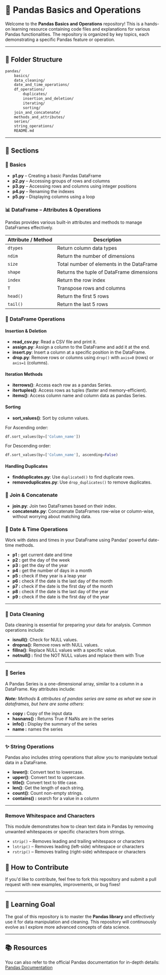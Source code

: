 
# 🐼 **Pandas Basics and Operations** 

Welcome to the **Pandas Basics and Operations** repository! This is a hands-on learning resource containing code files and explanations for various Pandas functionalities. The repository is organized by key topics, each demonstrating a specific Pandas feature or operation.

---

## 📂 **Folder Structure**

```bash
pandas/
    basics/
    data_cleaning/
    date_and_time_operations/
    df_operations/
        duplicates/
        insertion_and_deletion/
        iterating/
        sorting/
    join_and_concatenate/
    methods_and_attributes/
    series/
    string_operations/
    README.md
```

---

## 📌 **Sections**

### 📘 **Basics**
- **p1.py** – Creating a basic Pandas DataFrame
- **p2.py** – Accessing groups of rows and columns
- **p3.py** – Accessing rows and columns using integer positions
- **p4.py** – Renaming the indexes
- **p5.py** – Displaying columns using a loop

### 📊 **DataFrame – Attributes & Operations**

Pandas provides various built-in attributes and methods to manage DataFrames effectively.

| Attribute / Method | Description |
|--------------------|-------------|
| `dtypes`           | Return column data types |
| `ndim`             | Return the number of dimensions |
| `size`             | Total number of elements in the DataFrame |
| `shape`            | Returns the tuple of DataFrame dimensions |
| `index`            | Return the row index |
| `T`                | Transpose rows and columns |
| `head()`           | Return the first 5 rows |
| `tail()`           | Return the last 5 rows |

### 🔧 **DataFrame Operations**

#### Insertion & Deletion

- **read_csv.py**: Read a CSV file and print it.
- **assign.py**: Assign a column to the DataFrame and add it at the end.
- **insert.py**: Insert a column at a specific position in the DataFrame.
- **drop.py**: Remove rows or columns using `drop()` with `axis=0` (rows) or `axis=1` (columns).

#### Iteration Methods

- **iterrows()**: Access each row as a pandas Series.
- **itertuples()**: Access rows as tuples (faster and memory-efficient).
- **items()**: Access column name and column data as pandas Series.

#### Sorting

- **sort_values()**: Sort by column values.

For Ascending order:
```python
df.sort_values(by=['Column_name'])
```
For Descending order:
```python
df.sort_values(by=['Column_name'], ascending=False)
```

#### Handling Duplicates

- **findduplicates.py**: Use `duplicated()` to find duplicate rows.
- **removeduplicates.py**: Use `drop_duplicates()` to remove duplicates.

### 🔄 **Join & Concatenate**

- **join.py**: Join two DataFrames based on their index.
- **concatenate.py**: Concatenate DataFrames row-wise or column-wise, without worrying about matching data.


### 📅 **Date & Time Operations**

Work with dates and times in your DataFrame using Pandas' powerful date-time methods.


- **p1 :** get current date and time
- **p2 :** get the day of the week
- **p3 :** get the day of the year
- **p4 :** get the number of days in a month
- **p5 :** check if they year is a leap year
- **p6 :** check if the date is the last day of the month
- **p7 :** check if the date is the first day of the month
- **p8 :** check if the date is the last day of the year
- **p9 :** check if the date is the first day of the year

---

### 🧹 **Data Cleaning**

Data cleaning is essential for preparing your data for analysis. Common operations include:

- **isnull()**: Check for NULL values.
- **dropna()**: Remove rows with NULL values.
- **fillna()**: Replace NULL values with a specific value.
- **notnull() :** find the NOT NULL values and replace them with True

---

### 🧩 **Series**

A Pandas Series is a one-dimensional array, similar to a column in a DataFrame. Key attributes include:

***Note:** Methods & attributes of pandas series are same as what we saw in dataframes, but here are some others:*

- **copy :**  Copy of the input data
- **hasnans() :** Returns True if NaNs are in the series
- **info() :** Display the summary of the series
- **name :** names the series

---

### ✨ **String Operations**

Pandas also includes string operations that allow you to manipulate textual data in a DataFrame.

- **lower()**: Convert text to lowercase.
- **upper()**: Convert text to uppercase.
- **title()**: Convert text to title case.
- **len()**: Get the length of each string.
- **count()**: Count non-empty strings.
- **contains() :** search for a value in a column

---

### Remove Whitespace and Characters

This module demonstrates how to clean text data in Pandas by removing unwanted whitespaces or specific characters from strings.

- `strip()` – Removes leading and trailing whitespace or characters  
- `lstrip()` – Removes leading (left-side) whitespace or characters  
- `rstrip()` – Removes trailing (right-side) whitespace or characters

## 🚀 **How to Contribute**

If you'd like to contribute, feel free to fork this repository and submit a pull request with new examples, improvements, or bug fixes!

---

## 📌 **Learning Goal**

The goal of this repository is to master the **Pandas library** and effectively use it for data manipulation and cleaning. This repository will continuously evolve as I explore more advanced concepts of data science.

---

## 📚 **Resources**

You can also refer to the official Pandas documentation for in-depth details:  
[Pandas Documentation](https://pandas.pydata.org/pandas-docs/stable/)

